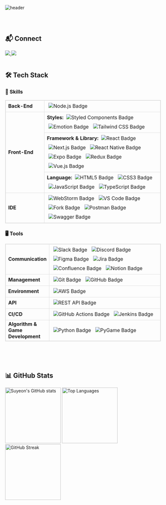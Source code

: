 <!-- ## Hi there 👋 -->

<!--
**yeoniii20/yeoniii20** is a ✨ _special_ ✨ repository because its `README.md` (this file) appears on your GitHub profile.
[![GitHub Streak](https://github-readme-streak-stats.herokuapp.com/?user=yeoniii20&theme=calm&background=373f51&ring=e07a5f&fire=e07a5f&currStreakLabel=ebcfb2&sideNums=ebcfb2&sideLabels=ebcfb2&dates=ebcfb2)](https://git.io/streak-stats)

Here are some ideas to get you started:

- 🔭 I’m currently working on ...
- 🌱 I’m currently learning ...
- 👯 I’m looking to collaborate on ...
- 🤔 I’m looking for help with ...
- 💬 Ask me about ...
- 📫 How to reach me: ...
- 😄 Pronouns: ...
- ⚡ Fun fact: ...
-->
<div style="max-width: 600px; margin: auto;">

![header](https://capsule-render.vercel.app/api?type=transparent&&fontColor=373f51&height=100&section=header&text=Suyeon&fontSize=44&desc=Frontend%20Developer&descAlignY=80&descAlign=60&descSize=10&descColor=ffffff)

<br/>
<br/>

## 📬 Connect

<a href="mailto:6suyeon@gmail.com">
  <img src="https://img.shields.io/badge/Email-D14836?style=flat-square&logo=gmail&logoColor=white"/>
</a>
<a href="https://github.com/yeoniii20">
  <img src="https://img.shields.io/badge/GitHub-181717?style=flat-square&logo=github&logoColor=white"/>
</a>

<br>
<br/>

## 🛠️ Tech Stack

### 🤖 Skills

<table style="width:100%; table-layout:fixed; border-collapse: collapse; border: 1px solid #ddd;">
  <tr style="border: 1px solid #ddd;">
    <td style="width:25%; font-weight:bold; text-align:left; border: 1px solid #ddd;">Back-End</td>
    <td style="width:75%; text-align:left; border: 1px solid #ddd;">
      <img src="https://img.shields.io/badge/Node.js-339933?style=flat-square&logo=nodedotjs&logoColor=white" alt="Node.js Badge" style="margin: 5px;"/>
    </td>
  </tr>
  <tr style="border: 1px solid #ddd;">
    <td rowspan="3" style="width:25%; font-weight:bold; text-align:left; border: 1px solid #ddd;">Front-End</td>
    <td style="width:75%; text-align:left; border: 1px solid #ddd;">
      <strong>Styles:</strong>
      <img src="https://img.shields.io/badge/styled--components-DB7093?style=flat-square&logo=styled-components&logoColor=white" alt="Styled Components Badge" style="margin: 5px;"/>
      <img src="https://img.shields.io/badge/Emotion-C65D8E?style=flat-square&logo=emotion&logoColor=white" alt="Emotion Badge" style="margin: 5px;"/>
      <img src="https://img.shields.io/badge/Tailwind_CSS-38B2AC?style=flat-square&logo=tailwind-css&logoColor=white" alt="Tailwind CSS Badge" style="margin: 5px;"/>
    </td>
  </tr>
  <tr style="border: 1px solid #ddd;">
    <td style="width:75%; text-align:left; border: 1px solid #ddd;">
      <strong>Framework & Library:</strong>
      <img src="https://img.shields.io/badge/React-20232A?style=flat-square&logo=react&logoColor=61DAFB" alt="React Badge" style="margin: 5px;"/>
      <img src="https://img.shields.io/badge/Next.js-000000?style=flat-square&logo=nextdotjs&logoColor=white" alt="Next.js Badge" style="margin: 5px;"/>
      <img src="https://img.shields.io/badge/React_Native-20232A?style=flat-square&logo=react&logoColor=61DAFB" alt="React Native Badge" style="margin: 5px;"/>
      <img src="https://img.shields.io/badge/Expo-000020?style=flat-square&logo=expo&logoColor=white" alt="Expo Badge" style="margin: 5px;"/>
      <img src="https://img.shields.io/badge/Redux-764ABC?style=flat-square&logo=redux&logoColor=white" alt="Redux Badge" style="margin: 5px;"/>
      <img src="https://img.shields.io/badge/Vue.js-4FC08D?style=flat-square&logo=vue.js&logoColor=white" alt="Vue.js Badge" style="margin: 5px;"/>
    </td>
  </tr>
  <tr style="border: 1px solid #ddd;">
    <td style="width:75%; text-align:left; border: 1px solid #ddd;">
      <strong>Language:</strong>
      <img src="https://img.shields.io/badge/HTML5-E34F26?style=flat-square&logo=html5&logoColor=white" alt="HTML5 Badge" style="margin: 5px;"/>
      <img src="https://img.shields.io/badge/CSS3-1572B6?style=flat-square&logo=css3&logoColor=white" alt="CSS3 Badge" style="margin: 5px;"/>
      <img src="https://img.shields.io/badge/JavaScript-F7DF1E?style=flat-square&logo=javascript&logoColor=black" alt="JavaScript Badge" style="margin: 5px;"/>
      <img src="https://img.shields.io/badge/TypeScript-3178C6?style=flat-square&logo=typescript&logoColor=white" alt="TypeScript Badge" style="margin: 5px;"/>
    </td>
  </tr>
  <tr style="border: 1px solid #ddd;">
    <td style="width:25%; font-weight:bold; text-align:left; border: 1px solid #ddd;">IDE</td>
    <td style="width:75%; text-align:left; border: 1px solid #ddd;">
      <img src="https://img.shields.io/badge/WebStorm-000020?style=flat-square&logo=webstorm&logoColor=white" alt="WebStorm Badge" style="margin: 5px;"/>
      <img src="https://img.shields.io/badge/VS_Code-007ACC?style=flat-square&logo=visual-studio-code&logoColor=white" alt="VS Code Badge" style="margin: 5px;"/>
      <img src="https://img.shields.io/badge/Fork-000000?style=flat-square&logo=fork&logoColor=white" alt="Fork Badge" style="margin: 5px;"/>
      <img src="https://img.shields.io/badge/Postman-FF6C37?style=flat-square&logo=postman&logoColor=white" alt="Postman Badge" style="margin: 5px;"/>
      <img src="https://img.shields.io/badge/Swagger-85EA2D?style=flat-square&logo=swagger&logoColor=white" alt="Swagger Badge" style="margin: 5px;"/>
    </td>
  </tr>
</table>

### 🖥️ Tools

<table style="width:100%; table-layout:fixed; border-collapse: collapse; border: 1px solid #ddd;">
  <tr style="border: 1px solid #ddd;">
    <td style="width:25%; font-weight:bold; text-align:left; border: 1px solid #ddd;">Communication</td>
    <td style="width:75%; text-align:left; border: 1px solid #ddd;">
      <img src="https://img.shields.io/badge/Slack-4A154B?style=flat-square&logo=slack&logoColor=white" alt="Slack Badge" style="margin: 5px;"/>
      <img src="https://img.shields.io/badge/Discord-7289DA?style=flat-square&logo=discord&logoColor=white" alt="Discord Badge" style="margin: 5px;"/>
      <img src="https://img.shields.io/badge/Figma-F24E1E?style=flat-square&logo=figma&logoColor=white" alt="Figma Badge" style="margin: 5px;"/>
      <img src="https://img.shields.io/badge/Jira-0052CC?style=flat-square&logo=jira&logoColor=white" alt="Jira Badge" style="margin: 5px;"/>
      <img src="https://img.shields.io/badge/Confluence-0052CC?style=flat-square&logo=confluence&logoColor=white" alt="Confluence Badge" style="margin: 5px;"/>
      <img src="https://img.shields.io/badge/Notion-000000?style=flat-square&logo=notion&logoColor=white" alt="Notion Badge" style="margin: 5px;"/>
    </td>
  </tr>
  <tr style="border: 1px solid #ddd;">
    <td style="width:25%; font-weight:bold; text-align:left; border: 1px solid #ddd;">Management</td>
    <td style="width:75%; text-align:left; border: 1px solid #ddd;">
      <img src="https://img.shields.io/badge/Git-F05032?style=flat-square&logo=git&logoColor=white" alt="Git Badge" style="margin: 5px;"/>
      <img src="https://img.shields.io/badge/GitHub-181717?style=flat-square&logo=github&logoColor=white" alt="GitHub Badge" style="margin: 5px;"/>
    </td>
  </tr>
  <tr style="border: 1px solid #ddd;">
    <td style="width:25%; font-weight:bold; text-align:left; border: 1px solid #ddd;">Environment</td>
    <td style="width:75%; text-align:left; border: 1px solid #ddd;">
      <img src="https://img.shields.io/badge/AWS-232F3E?style=flat-square&logo=amazon-aws&logoColor=white" alt="AWS Badge" style="margin: 5px;"/>
    </td>
  </tr>
  <tr style="border: 1px solid #ddd;">
    <td style="width:25%; font-weight:bold; text-align:left; border: 1px solid #ddd;">API</td>
    <td style="width:75%; text-align:left; border: 1px solid #ddd;">
      <img src="https://img.shields.io/badge/REST-02569B?style=flat-square&logo=rest&logoColor=white" alt="REST API Badge" style="margin: 5px;"/>
    </td>
  </tr>
  <tr style="border: 1px solid #ddd;">
    <td style="width:25%; font-weight:bold; text-align:left; border: 1px solid #ddd;">CI/CD</td>
    <td style="width:75%; text-align:left; border: 1px solid #ddd;">
      <img src="https://img.shields.io/badge/GitHub_Actions-2088FF?style=flat-square&logo=github-actions&logoColor=white" alt="GitHub Actions Badge" style="margin: 5px;"/>
      <img src="https://img.shields.io/badge/Jenkins-D24939?style=flat-square&logo=jenkins&logoColor=white" alt="Jenkins Badge" style="margin: 5px;"/>
    </td>
  </tr>
  <tr style="border: 1px solid #ddd;">
    <td style="width:25%; font-weight:bold; text-align:left; border: 1px solid #ddd;">Algorithm & Game Development</td>
    <td style="width:75%; text-align:left; border: 1px solid #ddd;">
      <img src="https://img.shields.io/badge/Python-3776AB?style=flat-square&logo=python&logoColor=white" alt="Python Badge" style="margin: 5px;"/>
      <img src="https://img.shields.io/badge/PyGame-3776AB?style=flat-square&logo=python&logoColor=white" alt="PyGame Badge" style="margin: 5px;"/>
    </td>
  </tr>
</table>

<br>
<br>
<br>

## 📊 GitHub Stats

<img src="https://github-readme-stats.vercel.app/api?username=yeoniii20&show_icons=true&theme=calm" alt="Suyeon's GitHub stats" height="180"/>
<img src="https://github-readme-stats.vercel.app/api/top-langs/?username=yeoniii20&layout=compact&bg_color=373f51&title_color=e07a5f&text_color=ebcfb2&icon_color=ebcfb2" alt="Top Languages" height="180"/>

<img src="https://github-readme-streak-stats.herokuapp.com/?user=yeoniii20&theme=calm&background=373f51&ring=e07a5f&fire=e07a5f&currStreakLabel=ebcfb2&sideNums=ebcfb2&sideLabels=ebcfb2&dates=ebcfb2" alt="GitHub Streak" height="180"/>

</div>

